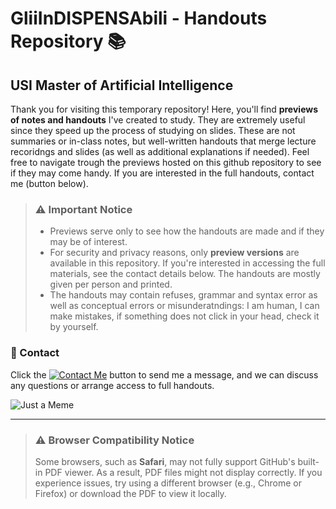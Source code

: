 # GliiInDISPENSAbili - Handouts Repository 📚
## USI Master of Artificial Intelligence

Thank you for visiting this temporary repository! Here, you'll find **previews of notes and handouts** I've created to study. They are extremely useful since they speed up the process of studying on slides. These are not summaries or in-class notes, but well-written handouts that merge lecture recoridngs and slides (as well as additional explanations if needed). Feel free to navigate trough the previews hosted on this github repository to see if they may come handy. If you are interested in the full handouts, contact me (button below).

> ### ⚠️ Important Notice
> *  Previews serve only to see how the handouts are made and if they may be of interest.
> * For security and privacy reasons, only **preview versions** are available in this repository. If you're interested in accessing the full materials, see the contact details below. The handouts are mostly given per person and printed.
> *  The handouts may contain refuses, grammar and syntax error as well as conceptual errors or misunderatndings: I am human, I can make mistakes, if something does not click in your head, check it by yourself.

### 📩 Contact
Click the [![Contact Me](https://img.shields.io/badge/Contact%20Me-8A2BE2?style=flat)](https://t.me/caputcaprarum) button to send me a message, and we can discuss any questions or arrange access to full handouts.

![Just a Meme](https://preview.redd.it/yqugry85uio31.jpg?width=640&crop=smart&auto=webp&s=cacb438953ec3df7637aa0ed820fe18a7cb9514a)

---

> ### ⚠️ Browser Compatibility Notice
> Some browsers, such as **Safari**, may not fully support GitHub's built-in PDF viewer. As a result, PDF files might not display correctly. If you experience issues, try using a different browser (e.g., Chrome or Firefox) or download the PDF to view it locally.





